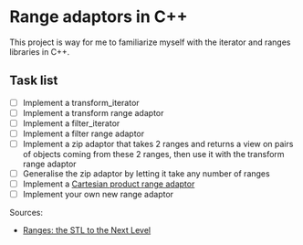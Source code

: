 # Range adaptors in C++
This project is way for me to familiarize myself with the iterator and ranges libraries in C++.

## Task list
- [ ] Implement a transform_iterator
- [ ] Implement a transform range adaptor
- [ ] Implement a filter_iterator
- [ ] Implement a filter range adaptor
- [ ] Implement a zip adaptor that takes 2 ranges and returns a view on pairs of objects coming from these 2 ranges, then use it with the transform range adaptor
- [ ] Generalise the zip adaptor by letting it take any number of ranges
- [ ] Implement a [Cartesian product range adaptor](https://www.fluentcpp.com/2017/04/14/understand-ranges-better-with-the-new-cartesian-product-adaptor/)
- [ ] Implement your own new range adaptor

Sources: 
- [Ranges: the STL to the Next Level](https://www.fluentcpp.com/2017/01/12/ranges-stl-to-the-next-level/)

